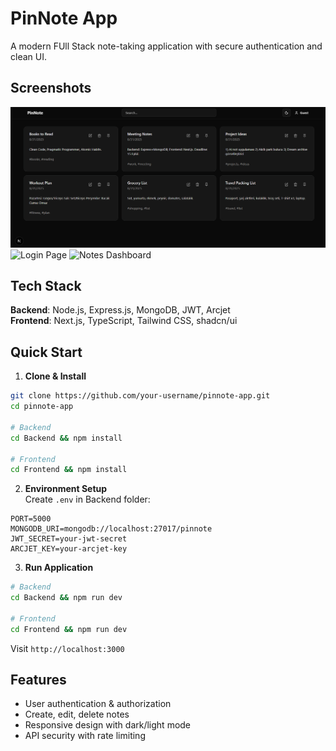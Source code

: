 # PinNote App

A modern FUll Stack note-taking application with secure authentication and clean UI.

## Screenshots

![App Screenshot](screenshots/app-screenshot.png)
![Login Page](screenshots/login-page.png)
![Notes Dashboard](screenshots/notes-dashboard.png)

## Tech Stack

**Backend**: Node.js, Express.js, MongoDB, JWT, Arcjet  
**Frontend**: Next.js, TypeScript, Tailwind CSS, shadcn/ui

## Quick Start

1. **Clone & Install**
```bash
git clone https://github.com/your-username/pinnote-app.git
cd pinnote-app

# Backend
cd Backend && npm install

# Frontend  
cd Frontend && npm install
```

2. **Environment Setup**  
Create `.env` in Backend folder:
```env
PORT=5000
MONGODB_URI=mongodb://localhost:27017/pinnote
JWT_SECRET=your-jwt-secret
ARCJET_KEY=your-arcjet-key
```

3. **Run Application**
```bash
# Backend
cd Backend && npm run dev

# Frontend
cd Frontend && npm run dev
```

Visit `http://localhost:3000`

## Features

- User authentication & authorization
- Create, edit, delete notes
- Responsive design with dark/light mode
- API security with rate limiting
